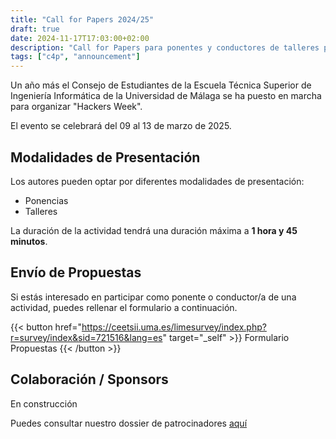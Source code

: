 ```yaml
---
title: "Call for Papers 2024/25"
draft: true
date: 2024-11-17T17:03:00+02:00
description: "Call for Papers para ponentes y conductores de talleres para los eventos de la Hackers Week"
tags: ["c4p", "announcement"]
---
```

Un año más el Consejo de Estudiantes de la Escuela Técnica Superior de Ingeniería Informática de la Universidad de Málaga se ha puesto en marcha para organizar "Hackers Week".

El evento se celebrará del 09 al 13 de marzo de 2025.

## Modalidades de Presentación
Los autores pueden optar por diferentes modalidades de presentación:

- Ponencias
- Talleres

La duración de la actividad tendrá una duración máxima a **1 hora y 45 minutos**.

## Envío de Propuestas
Si estás interesado en participar como ponente o conductor/a de una actividad, puedes rellenar el formulario a continuación.

{{< button href="https://ceetsii.uma.es/limesurvey/index.php?r=survey/index&sid=721516&lang=es" target="_self" >}}
Formulario Propuestas
{{< /button >}}

## Colaboración / Sponsors
En construcción

Puedes consultar nuestro dossier de patrocinadores [aquí](https://ceetsii.uma.es/nextcloud/s/e2aCNDAkdqHm7cE)
